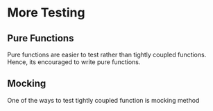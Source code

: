 # More Testing 
## Pure Functions 
Pure functions are easier to test rather than tightly coupled functions. Hence, its encouraged to write pure functions.
## Mocking 
One of the ways to test tightly coupled function is mocking method
